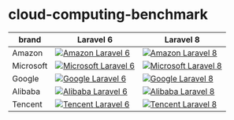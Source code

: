 # cloud-computing-benchmark


 brand | Laravel 6 | Laravel 8
-----|-----------|-----------
Amazon | [![Amazon Laravel 6](https://github.com/sinkcup/cloud-computing-benchmark/actions/workflows/amazon-laravel-6.yml/badge.svg?branch=main)](https://github.com/sinkcup/cloud-computing-benchmark/actions/workflows/amazon-laravel-6.yml) | [![Amazon Laravel 8](https://github.com/sinkcup/cloud-computing-benchmark/actions/workflows/amazon-laravel-8.yml/badge.svg?branch=main)](https://github.com/sinkcup/cloud-computing-benchmark/actions/workflows/amazon-laravel-8.yml)
Microsoft | [![Microsoft Laravel 6](https://github.com/sinkcup/cloud-computing-benchmark/actions/workflows/microsoft-laravel-6.yml/badge.svg?branch=main)](https://github.com/sinkcup/cloud-computing-benchmark/actions/workflows/microsoft-laravel-6.yml) | [![Microsoft Laravel 8](https://github.com/sinkcup/cloud-computing-benchmark/actions/workflows/microsoft-laravel-8.yml/badge.svg?branch=main)](https://github.com/sinkcup/cloud-computing-benchmark/actions/workflows/microsoft-laravel-8.yml)
Google | [![Google Laravel 6](https://github.com/sinkcup/cloud-computing-benchmark/actions/workflows/google-laravel-6.yml/badge.svg?branch=main)](https://github.com/sinkcup/cloud-computing-benchmark/actions/workflows/google-laravel-6.yml) | [![Google Laravel 8](https://github.com/sinkcup/cloud-computing-benchmark/actions/workflows/google-laravel-8.yml/badge.svg?branch=main)](https://github.com/sinkcup/cloud-computing-benchmark/actions/workflows/google-laravel-8.yml)
Alibaba | [![Alibaba Laravel 6](https://github.com/sinkcup/cloud-computing-benchmark/actions/workflows/alibaba-laravel-6.yml/badge.svg?branch=main)](https://github.com/sinkcup/cloud-computing-benchmark/actions/workflows/alibaba-laravel-6.yml) | [![Alibaba Laravel 8](https://github.com/sinkcup/cloud-computing-benchmark/actions/workflows/alibaba-laravel-8.yml/badge.svg?branch=main)](https://github.com/sinkcup/cloud-computing-benchmark/actions/workflows/alibaba-laravel-8.yml)
Tencent | [![Tencent Laravel 6](https://github.com/sinkcup/cloud-computing-benchmark/actions/workflows/tencent-laravel-6.yml/badge.svg?branch=main)](https://github.com/sinkcup/cloud-computing-benchmark/actions/workflows/tencent-laravel-6.yml) | [![Tencent Laravel 8](https://github.com/sinkcup/cloud-computing-benchmark/actions/workflows/tencent-laravel-8.yml/badge.svg?branch=main)](https://github.com/sinkcup/cloud-computing-benchmark/actions/workflows/tencent-laravel-8.yml)
